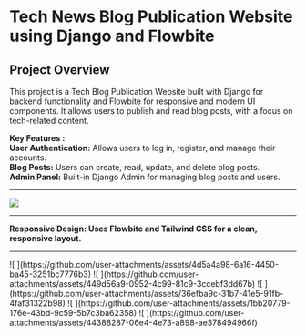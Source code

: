<h1> Tech News Blog Publication Website using Django and Flowbite </h1>

<h2>Project Overview</h2>
<p>This project is a Tech Blog Publication Website built with Django for backend functionality and Flowbite for responsive and modern UI components. It allows users to publish and read blog posts, with a focus on tech-related content.</p>

<b>Key Features :</b>
<br>
<b>User Authentication:</b> Allows users to log in, register, and manage their accounts.
<br>
<b>Blog Posts:</b> Users can create, read, update, and delete blog posts.
<br>
<b>Admin Panel:</b> Built-in Django Admin for managing blog posts and users.
<hr>

![ ](https://github.com/user-attachments/assets/c1f80c7f-f676-4258-b306-3acbd4db4520)
<hr>
<b>Responsive Design: Uses Flowbite and Tailwind CSS for a clean, responsive layout.</b>
<hr>
![ ](https://github.com/user-attachments/assets/4d5a4a98-6a16-4450-ba45-3251bc7776b3)
![ ](https://github.com/user-attachments/assets/449d56a9-0952-4c99-81c9-3ccebf3dd67b)
![ ](https://github.com/user-attachments/assets/36efba9c-31b7-41e5-91fb-4faf31322b98)
![ ](https://github.com/user-attachments/assets/1bb20779-176e-43bd-9c59-5b7c3ba62358)
![ ](https://github.com/user-attachments/assets/44388287-06e4-4e73-a898-ae378494966f)
